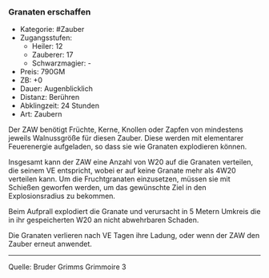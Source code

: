 ### Granaten erschaffen

- Kategorie: #Zauber
- Zugangsstufen:
  - Heiler: 12
  - Zauberer: 17
  - Schwarzmagier: -
- Preis: 790GM
- ZB: +0
- Dauer: Augenblicklich
- Distanz: Berühren
- Abklingzeit: 24 Stunden
- Art: Zaubern

Der ZAW benötigt Früchte, Kerne, Knollen oder Zapfen von mindestens jeweils Walnussgröße für diesen Zauber. Diese werden mit elementarer Feuerenergie aufgeladen, so dass sie wie Granaten explodieren können.

Insgesamt kann der ZAW eine Anzahl von W20 auf die Granaten verteilen, die seinem VE entspricht, wobei er auf keine Granate mehr als 4W20 verteilen kann. Um die Fruchtgranaten einzusetzen, müssen sie mit Schießen geworfen werden, um das gewünschte Ziel in den Explosionsradius zu bekommen.

Beim Aufprall explodiert die Granate und verursacht in 5 Metern Umkreis die in ihr gespeicherten W20 an nicht abwehrbaren Schaden.

Die Granaten verlieren nach VE Tagen ihre Ladung, oder wenn der ZAW den Zauber erneut anwendet.

---

Quelle: Bruder Grimms Grimmoire 3

